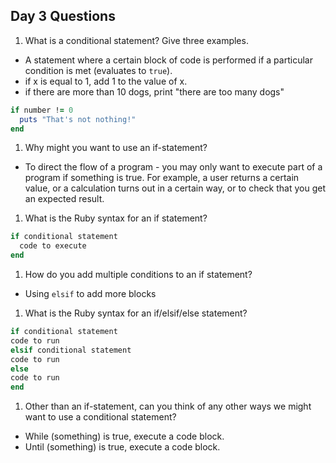 ## Day 3 Questions

1. What is a conditional statement? Give three examples.
  * A statement where a certain block of code is performed if a particular condition is met (evaluates to `true`).
  * if x is equal to 1, add 1 to the value of x.
  * if there are more than 10 dogs, print "there are too many dogs"
  ```ruby
  if number != 0
    puts "That's not nothing!"
  end
  ```

1. Why might you want to use an if-statement?
  * To direct the flow of a program - you may only want to execute part of a program if something is true. For example, a user returns a certain value, or a calculation turns out in a certain way, or to check that you get an expected result.

1. What is the Ruby syntax for an if statement?
  ```ruby
  if conditional statement
    code to execute
  end
  ```

1. How do you add multiple conditions to an if statement?
  * Using `elsif` to add more blocks

1. What is the Ruby syntax for an if/elsif/else statement?
  ```ruby
  if conditional statement
  code to run
  elsif conditional statement
  code to run
  else
  code to run
  end
  ```

1. Other than an if-statement, can you think of any other ways we might want to use a conditional statement?
  * While (something) is true, execute a code block.
  * Until (something) is true, execute a code block.
